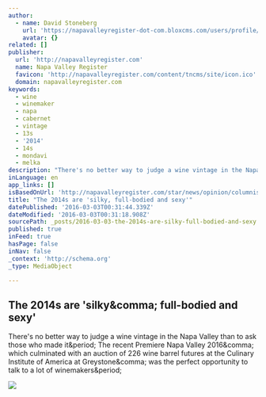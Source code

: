 ```yaml
---
author:
  - name: David Stoneberg
    url: 'https://napavalleyregister-dot-com.bloxcms.com/users/profile/David Stoneberg - Star'
    avatar: {}
related: []
publisher:
  url: 'http://napavalleyregister.com'
  name: Napa Valley Register
  favicon: 'http://napavalleyregister.com/content/tncms/site/icon.ico'
  domain: napavalleyregister.com
keywords:
  - wine
  - winemaker
  - napa
  - cabernet
  - vintage
  - 13s
  - '2014'
  - 14s
  - mondavi
  - melka
description: "There's no better way to judge a wine vintage in the Napa Valley than to ask those who made it. The recent Premiere Napa Valley 2016, which culminated with an auction of 226 wine barrel futures at the Culinary Institute of America at Greystone, was the perfect opportunity to talk to a lot of winemakers."
inLanguage: en
app_links: []
isBasedOnUrl: 'http://napavalleyregister.com/star/news/opinion/columnists/david-stoneberg/the-s-are-silky-full-bodied-and-sexy/article_81980ad4-4549-5574-ae80-79d1734f74d1.html'
title: "The 2014s are 'silky, full-bodied and sexy'"
datePublished: '2016-03-03T00:31:44.339Z'
dateModified: '2016-03-03T00:31:18.908Z'
sourcePath: _posts/2016-03-03-the-2014s-are-silky-full-bodied-and-sexy.md
published: true
inFeed: true
hasPage: false
inNav: false
_context: 'http://schema.org'
_type: MediaObject

---
```

<article style=""><h1>The 2014s are 'silky&amp;comma; full-bodied and sexy'</h1><p>There's no better way to judge a wine vintage in the Napa Valley than to ask those who made it&amp;period; The recent Premiere Napa Valley 2016&amp;comma; which culminated with an auction of 226 wine barrel futures at the Culinary Institute of America at Greystone&amp;comma; was the perfect opportunity to talk to a lot of winemakers&amp;period;</p><img src="http://bloximages.chicago2.vip.townnews.com/napavalleyregister.com/content/tncms/assets/v3/editorial/5/2d/52dc1775-a9eb-51c4-8962-9138fa7f19a2/56cf4495ed3d6.image.jpg?crop=1400%2C731%2C17%2C74&amp;resize=620%2C324&amp;order=crop%2Cresize" /></article>